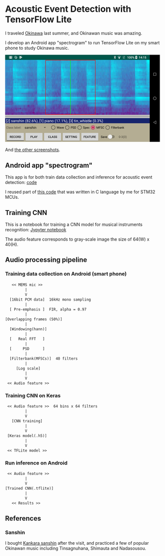 # Acoustic Event Detection with TensorFlow Lite

I traveled [Okinawa](https://en.wikipedia.org/wiki/Okinawa_Island) last summer, and Okinawan music was amazing.

I develop an Android app "spectrogram" to run TensorFlow Lite on my smart phone to study Okinawa music.

![android_app](./doc/android_app.png)

And [the other screenshots](./SCREENSHOTS.md).

## Android app "spectrogram"

This app is for both train data collection and inference for acoustic event detection: [code](./android)

I reused part of [this code](https://github.com/araobp/acoustic-features/tree/master/stm32/acoustic_feature_camera) that was written in C language by me for STM32 MCUs.

## Training CNN

This is a notebook for training a CNN model for musical instruments recognition: [Jypyter notebook](./keras/training.ipynb)

The audio feature corresponds to gray-scale image the size of 64(W) x 40(H).

## Audio processing pipeline

### Training data collection on Android (smart phone)

```
   << MEMS mic >>
         |
         V
  [16bit PCM data]  16kHz mono sampling
         |
  [ Pre-emphasis ]  FIR, alpha = 0.97
         |
[Overlapping frames (50%)]
         |
  [Windowing(hann)]
         |
  [   Real FFT   ]
         |
  [     PSD      ]
         |
  [Filterbank(MFSCs)]  40 filters
         |
     [Log scale]
         |
         V
 << Audio feature >>

```

### Training CNN on Keras

```
 << Audio feature >>  64 bins x 64 filters
         |
         V
   [CNN training]
         |
         V
 [Keras model(.h5)]
         |
         V
 << TFLite model >>

```

### Run inference on Android

```
 << Audio feature >>
         |
         V
[Trained CNN(.tflite)]
         |
         V
   << Results >>
```

## References

### Sanshin

I bought [Kankara sanshin](https://www.machidaya.jp/en/shop/kankara-sansin-en/kankarasanshin-en/kankara-sanshin-shamisen-diy-kit-%EF%BC%8B-e-learning/) after the visit, and practiced a few of popular Okinawan music including Tinsagnuhana, Shimauta and Nadasousou.

